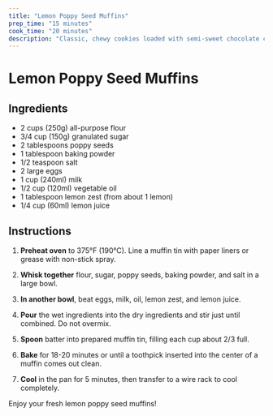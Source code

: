 ```yaml
---
title: "Lemon Poppy Seed Muffins"
prep_time: "15 minutes"
cook_time: "20 minutes"
description: "Classic, chewy cookies loaded with semi-sweet chocolate chips, perfect for dunking in milk."
---
```


# Lemon Poppy Seed Muffins

## Ingredients

- 2 cups (250g) all-purpose flour
- 3/4 cup (150g) granulated sugar
- 2 tablespoons poppy seeds
- 1 tablespoon baking powder
- 1/2 teaspoon salt
- 2 large eggs
- 1 cup (240ml) milk
- 1/2 cup (120ml) vegetable oil
- 1 tablespoon lemon zest (from about 1 lemon)
- 1/4 cup (60ml) lemon juice

## Instructions

1. **Preheat oven** to 375°F (190°C). Line a muffin tin with paper liners or grease with non-stick spray.

2. **Whisk together** flour, sugar, poppy seeds, baking powder, and salt in a large bowl.

3. **In another bowl**, beat eggs, milk, oil, lemon zest, and lemon juice.

4. **Pour** the wet ingredients into the dry ingredients and stir just until combined. Do not overmix.

5. **Spoon** batter into prepared muffin tin, filling each cup about 2/3 full.

6. **Bake** for 18-20 minutes or until a toothpick inserted into the center of a muffin comes out clean.

7. **Cool** in the pan for 5 minutes, then transfer to a wire rack to cool completely.

Enjoy your fresh lemon poppy seed muffins!